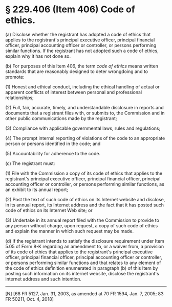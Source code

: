 # § 229.406   (Item 406) Code of ethics.

(a) Disclose whether the registrant has adopted a code of ethics that applies to the registrant's principal executive officer, principal financial officer, principal accounting officer or controller, or persons performing similar functions. If the registrant has not adopted such a code of ethics, explain why it has not done so. 


(b) For purposes of this Item 406, the term *code of ethics* means written standards that are reasonably designed to deter wrongdoing and to promote: 


(1) Honest and ethical conduct, including the ethical handling of actual or apparent conflicts of interest between personal and professional relationships; 


(2) Full, fair, accurate, timely, and understandable disclosure in reports and documents that a registrant files with, or submits to, the Commission and in other public communications made by the registrant; 


(3) Compliance with applicable governmental laws, rules and regulations; 


(4) The prompt internal reporting of violations of the code to an appropriate person or persons identified in the code; and 


(5) Accountability for adherence to the code. 


(c) The registrant must: 


(1) File with the Commission a copy of its code of ethics that applies to the registrant's principal executive officer, principal financial officer, principal accounting officer or controller, or persons performing similar functions, as an exhibit to its annual report; 


(2) Post the text of such code of ethics on its Internet website and disclose, in its annual report, its Internet address and the fact that it has posted such code of ethics on its Internet Web site; or 


(3) Undertake in its annual report filed with the Commission to provide to any person without charge, upon request, a copy of such code of ethics and explain the manner in which such request may be made. 


(d) If the registrant intends to satisfy the disclosure requirement under Item 5.05 of Form 8-K regarding an amendment to, or a waiver from, a provision of its code of ethics that applies to the registrant's principal executive officer, principal financial officer, principal accounting officer or controller, or persons performing similar functions and that relates to any element of the code of ethics definition enumerated in paragraph (b) of this Item by posting such information on its internet website, disclose the registrant's internet address and such intention.





---

[N] [68 FR 5127, Jan. 31, 2003, as amended at 70 FR 1594, Jan. 7, 2005; 83 FR 50211, Oct. 4, 2018]




